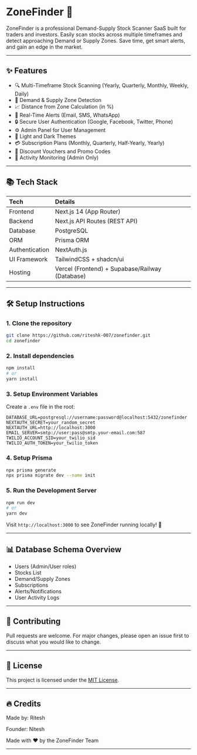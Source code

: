 # ZoneFinder 🚀

ZoneFinder is a professional Demand-Supply Stock Scanner SaaS built for traders and investors. 
Easily scan stocks across multiple timeframes and detect approaching Demand or Supply Zones. 
Save time, get smart alerts, and gain an edge in the market.

---

## ✨ Features

- 🔍 Multi-Timeframe Stock Scanning (Yearly, Quarterly, Monthly, Weekly, Daily)
- 🎯 Demand & Supply Zone Detection
- 📈 Distance from Zone Calculation (in %)
- 📨 Real-Time Alerts (Email, SMS, WhatsApp)
- 🔒 Secure User Authentication (Google, Facebook, Twitter, Phone)
- ⚙️ Admin Panel for User Management
- 🎨 Light and Dark Themes
- 💳 Subscription Plans (Monthly, Quarterly, Half-Yearly, Yearly)
- 🏰 Discount Vouchers and Promo Codes
- 🔐 Activity Monitoring (Admin Only)

---

## 📚 Tech Stack

| Tech         | Details                           |
|:-------------|:-----------------------------------|
| Frontend     | Next.js 14 (App Router)            |
| Backend      | Next.js API Routes (REST API)      |
| Database     | PostgreSQL                        |
| ORM          | Prisma ORM                         |
| Authentication| NextAuth.js                      |
| UI Framework | TailwindCSS + shadcn/ui            |
| Hosting      | Vercel (Frontend) + Supabase/Railway (Database) |

---

## 🛠️ Setup Instructions

### 1. Clone the repository
```bash
git clone https://github.com/riteshk-007/zonefinder.git
cd zonefinder
```

### 2. Install dependencies
```bash
npm install
# or
yarn install
```

### 3. Setup Environment Variables
Create a `.env` file in the root:
```env
DATABASE_URL=postgresql://username:password@localhost:5432/zonefinder
NEXTAUTH_SECRET=your_random_secret
NEXTAUTH_URL=http://localhost:3000
EMAIL_SERVER=smtp://user:pass@smtp.your-email.com:587
TWILIO_ACCOUNT_SID=your_twilio_sid
TWILIO_AUTH_TOKEN=your_twilio_token
```

### 4. Setup Prisma
```bash
npx prisma generate
npx prisma migrate dev --name init
```

### 5. Run the Development Server
```bash
npm run dev
# or
yarn dev
```

Visit `http://localhost:3000` to see ZoneFinder running locally! 🚀

---

## 📊 Database Schema Overview

- Users (Admin/User roles)
- Stocks List
- Demand/Supply Zones
- Subscriptions
- Alerts/Notifications
- User Activity Logs

---

## 🌟 Contributing

Pull requests are welcome. For major changes, please open an issue first to discuss what you would like to change.

---

## 📜 License

This project is licensed under the [MIT License](LICENSE).

---

## 🔥 Credits

Made by: Ritesh

Founder: Nitesh

Made with ❤️ by the ZoneFinder Team

---
